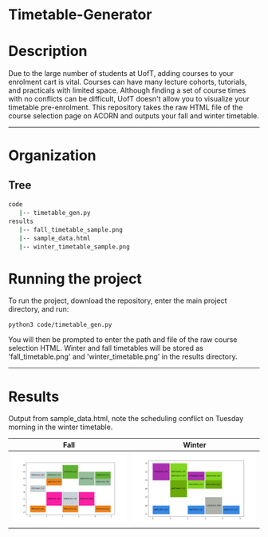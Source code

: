 # Timetable-Generator

# Description
Due to the large number of students at UofT, adding courses to your enrolment cart is vital. Courses can have many lecture cohorts, tutorials, and practicals with limited space. Although finding a set of course times with no conflicts can be difficult, UofT doesn't allow you to visualize your timetable pre-enrolment. This repository takes the raw HTML file of the course selection page on ACORN and outputs your fall and winter timetable.

---
# Organization

## Tree
```bash
code
   |-- timetable_gen.py
results
   |-- fall_timetable_sample.png
   |-- sample_data.html
   |-- winter_timetable_sample.png
```
# Running the project

To run the project, download the repository, enter the main project directory, and run:
```
python3 code/timetable_gen.py
```
You will then be prompted to enter the path and file of the raw course selection HTML. Winter and fall timetables will be stored as 'fall_timetable.png' and 'winter_timetable.png' in the results directory.

---
# Results
Output from sample_data.html, note the scheduling conflict on Tuesday morning in the winter timetable.

Fall                   |  Winter                  |
:-------------------------:|:-------------------------:|
![](https://github.com/CameronKerr/Timetable-Generator/blob/main/results/fall_timetable_sample.png)  |  ![](https://github.com/CameronKerr/Timetable-Generator/blob/main/results/winter_timetable_sample.png) | 
